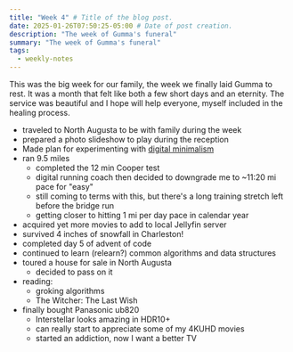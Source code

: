 ```yaml
---
title: "Week 4" # Title of the blog post.
date: 2025-01-26T07:50:25-05:00 # Date of post creation.
description: "The week of Gumma's funeral"
summary: "The week of Gumma's funeral"
tags:
  - weekly-notes
---
```


This was the big week for our family, the week we finally laid Gumma to rest. It was a month that felt like both a few short days and an eternity. The service was beautiful and I hope will help everyone, myself included in the healing process.

- traveled to North Augusta to be with family during the week 
- prepared a photo slideshow to play during the reception
- Made plan for experimenting with [digital minimalism](/posts/2025/experimenting-with-digital-minimalism) 
- ran 9.5 miles
  - completed the 12 min Cooper test
  - digital running coach then decided to downgrade me to ~11:20 mi pace for "easy"
  - still coming to terms with this, but there's a long training stretch left before the bridge run
  - getting closer to hitting 1 mi per day pace in calendar year
- acquired yet more movies to add to local Jellyfin server
- survived 4 inches of snowfall in Charleston!
- completed day 5 of advent of code
- continued to learn (relearn?) common algorithms and data structures
- toured a house for sale in North Augusta
  - decided to pass on it
- reading:
  - groking algorithms
  - The Witcher: The Last Wish
- finally bought Panasonic ub820
  - Interstellar looks amazing in HDR10+
  - can really start to appreciate some of my 4KUHD movies
  - started an addiction, now I want a better TV

